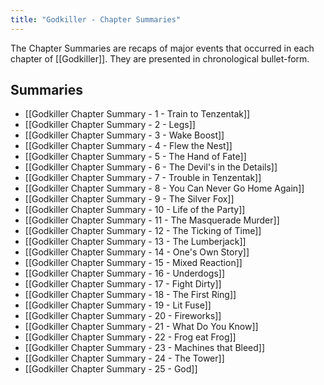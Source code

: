 ```yaml
---
title: "Godkiller - Chapter Summaries"
---
```

The Chapter Summaries are recaps of major events that occurred in each chapter of [[Godkiller]]. They are presented in chronological bullet-form.
## Summaries
- [[Godkiller Chapter Summary - 1 - Train to Tenzentak]]
- [[Godkiller Chapter Summary - 2 - Legs]]
- [[Godkiller Chapter Summary - 3 - Wake Boost]]
- [[Godkiller Chapter Summary - 4 - Flew the Nest]]
- [[Godkiller Chapter Summary - 5 - The Hand of Fate]]
- [[Godkiller Chapter Summary - 6 - The Devil's in the Details]]
- [[Godkiller Chapter Summary - 7 - Trouble in Tenzentak]]
- [[Godkiller Chapter Summary - 8 - You Can Never Go Home Again]]
- [[Godkiller Chapter Summary - 9 - The Silver Fox]]
- [[Godkiller Chapter Summary - 10 - Life of the Party]]
- [[Godkiller Chapter Summary - 11 - The Masquerade Murder]]
- [[Godkiller Chapter Summary - 12 - The Ticking of Time]]
- [[Godkiller Chapter Summary - 13 - The Lumberjack]]
- [[Godkiller Chapter Summary - 14 - One's Own Story]]
- [[Godkiller Chapter Summary - 15 - Mixed Reaction]]
- [[Godkiller Chapter Summary - 16 - Underdogs]]
- [[Godkiller Chapter Summary - 17 - Fight Dirty]]
- [[Godkiller Chapter Summary - 18 - The First Ring]]
- [[Godkiller Chapter Summary - 19 - Lit Fuse]]
- [[Godkiller Chapter Summary - 20 - Fireworks]]
- [[Godkiller Chapter Summary - 21 - What Do You Know]]
- [[Godkiller Chapter Summary - 22 - Frog eat Frog]]
- [[Godkiller Chapter Summary - 23 - Machines that Bleed]]
- [[Godkiller Chapter Summary - 24 - The Tower]]
- [[Godkiller Chapter Summary - 25 - God]]